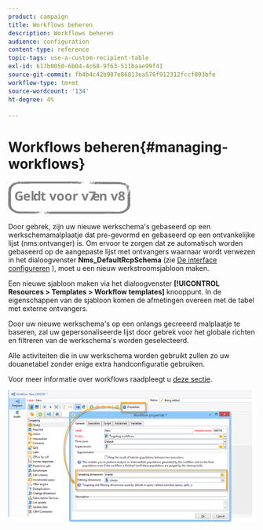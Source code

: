 ```yaml
---
product: campaign
title: Workflows beheren
description: Workflows beheren
audience: configuration
content-type: reference
topic-tags: use-a-custom-recipient-table
exl-id: 617b0050-6b04-4c68-9f63-511baae99f41
source-git-commit: fb4b4c42b907e86813ea570f912312fccf893bfe
workflow-type: tm+mt
source-wordcount: '134'
ht-degree: 4%

---
```


# Workflows beheren{#managing-workflows}

![](../../assets/common.svg)

Door gebrek, zijn uw nieuwe werkschema&#39;s gebaseerd op een werkschemamalplaatje dat pre-gevormd en gebaseerd op een ontvankelijke lijst (nms:ontvanger) is. Om ervoor te zorgen dat ze automatisch worden gebaseerd op de aangepaste lijst met ontvangers waarnaar wordt verwezen in het dialoogvenster **Nms_DefaultRcpSchema** (zie [De interface configureren](../../configuration/using/configuring-the-interface.md) ), moet u een nieuw werkstroomsjabloon maken.

Een nieuwe sjabloon maken via het dialoogvenster **[!UICONTROL Resources > Templates > Workflow templates]** knooppunt. In de eigenschappen van de sjabloon komen de afmetingen overeen met de tabel met externe ontvangers.

Door uw nieuwe werkschema&#39;s op een onlangs gecreeerd malplaatje te baseren, zal uw gepersonaliseerde lijst door gebrek voor het globale richten en filtreren van de werkschema&#39;s worden geselecteerd.

Alle activiteiten die in uw werkschema worden gebruikt zullen zo uw douanetabel zonder enige extra handconfiguratie gebruiken.

Voor meer informatie over workflows raadpleegt u [deze sectie](../../workflow/using/about-workflows.md).

![](assets/cfg_external_table_workflow.png)
